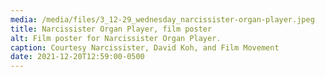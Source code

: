 ```yaml
---
media: /media/files/3_12-29_wednesday_narcissister-organ-player.jpeg
title: Narcissister Organ Player, film poster
alt: Film poster for Narcissister Organ Player.
caption: Courtesy Narcissister, David Koh, and Film Movement
date: 2021-12-20T12:59:00-0500
---
```

